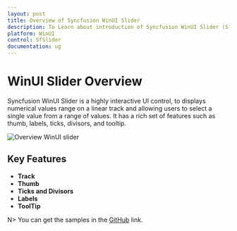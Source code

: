 ```yaml
---
layout: post
title: Overview of Syncfusion WinUI Slider
description: To Learn about introduction of Syncfusion WinUI Slider (SfSlider) control and its available features.
platform: WinUI
control: SfSlider
documentation: ug
---
```


# WinUI Slider Overview

Syncfusion WinUI Slider is a highly interactive UI control, to displays numerical values range on a linear track and allowing users to select a single value from a range of values. It has a rich set of features such as thumb, labels, ticks, divisors, and tooltip.

![Overview WinUI slider](images/overview/)

## Key Features

* **Track**
* **Thumb**
* **Ticks and Divisors**
* **Labels**
* **ToolTip**

N> You can get the samples in the [GitHub]() link. 